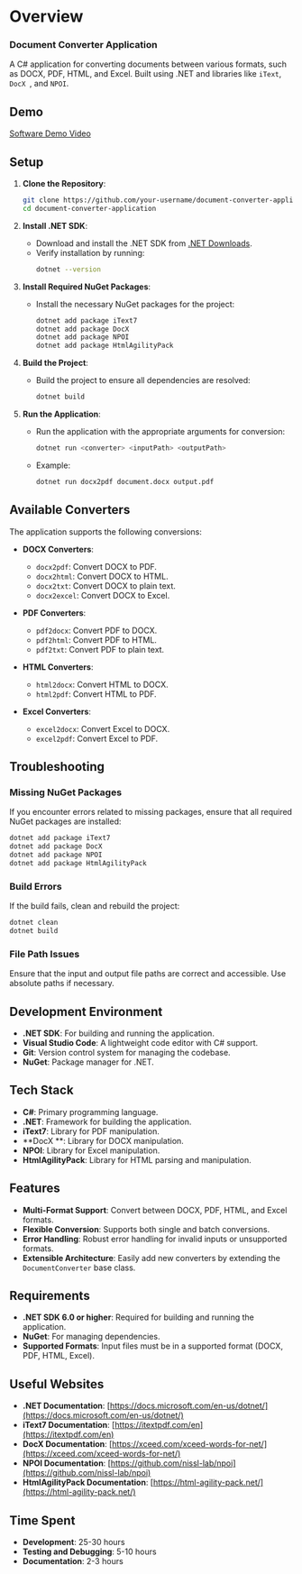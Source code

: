 # Overview
### Document Converter Application

A C# application for converting documents between various formats, such as DOCX, PDF, HTML, and Excel. Built using .NET and libraries like `iText`, `DocX `, and `NPOI`.

## Demo
[Software Demo Video](https://www.youtube.com/watch?v=your-video-id)

## Setup

1. **Clone the Repository**:
   ```bash
   git clone https://github.com/your-username/document-converter-application.git
   cd document-converter-application
   ```

2. **Install .NET SDK**:
   - Download and install the .NET SDK from [.NET Downloads](https://dotnet.microsoft.com/download).
   - Verify installation by running:
     ```bash
     dotnet --version
     ```

3. **Install Required NuGet Packages**:
   - Install the necessary NuGet packages for the project:
     ```bash
     dotnet add package iText7
     dotnet add package DocX 
     dotnet add package NPOI
     dotnet add package HtmlAgilityPack
     ```

4. **Build the Project**:
   - Build the project to ensure all dependencies are resolved:
     ```bash
     dotnet build
     ```

5. **Run the Application**:
   - Run the application with the appropriate arguments for conversion:
     ```bash
     dotnet run <converter> <inputPath> <outputPath>
     ```
   - Example:
     ```bash
     dotnet run docx2pdf document.docx output.pdf
     ```

## Available Converters

The application supports the following conversions:

- **DOCX Converters**:
  - `docx2pdf`: Convert DOCX to PDF.
  - `docx2html`: Convert DOCX to HTML.
  - `docx2txt`: Convert DOCX to plain text.
  - `docx2excel`: Convert DOCX to Excel.

- **PDF Converters**:
  - `pdf2docx`: Convert PDF to DOCX.
  - `pdf2html`: Convert PDF to HTML.
  - `pdf2txt`: Convert PDF to plain text.

- **HTML Converters**:
  - `html2docx`: Convert HTML to DOCX.
  - `html2pdf`: Convert HTML to PDF.

- **Excel Converters**:
  - `excel2docx`: Convert Excel to DOCX.
  - `excel2pdf`: Convert Excel to PDF.

## Troubleshooting

### Missing NuGet Packages
If you encounter errors related to missing packages, ensure that all required NuGet packages are installed:
```bash
dotnet add package iText7
dotnet add package DocX 
dotnet add package NPOI
dotnet add package HtmlAgilityPack
```

### Build Errors
If the build fails, clean and rebuild the project:
```bash
dotnet clean
dotnet build
```

### File Path Issues
Ensure that the input and output file paths are correct and accessible. Use absolute paths if necessary.

## Development Environment

- **.NET SDK**: For building and running the application.
- **Visual Studio Code**: A lightweight code editor with C# support.
- **Git**: Version control system for managing the codebase.
- **NuGet**: Package manager for .NET.

## Tech Stack

- **C#**: Primary programming language.
- **.NET**: Framework for building the application.
- **iText7**: Library for PDF manipulation.
- **DocX **: Library for DOCX manipulation.
- **NPOI**: Library for Excel manipulation.
- **HtmlAgilityPack**: Library for HTML parsing and manipulation.

## Features

- **Multi-Format Support**: Convert between DOCX, PDF, HTML, and Excel formats.
- **Flexible Conversion**: Supports both single and batch conversions.
- **Error Handling**: Robust error handling for invalid inputs or unsupported formats.
- **Extensible Architecture**: Easily add new converters by extending the `DocumentConverter` base class.

## Requirements

- **.NET SDK 6.0 or higher**: Required for building and running the application.
- **NuGet**: For managing dependencies.
- **Supported Formats**: Input files must be in a supported format (DOCX, PDF, HTML, Excel).

## Useful Websites

- **.NET Documentation**: [https://docs.microsoft.com/en-us/dotnet/](https://docs.microsoft.com/en-us/dotnet/)
- **iText7 Documentation**: [https://itextpdf.com/en](https://itextpdf.com/en)
- **DocX  Documentation**: [https://xceed.com/xceed-words-for-net/](https://xceed.com/xceed-words-for-net/)
- **NPOI Documentation**: [https://github.com/nissl-lab/npoi](https://github.com/nissl-lab/npoi)
- **HtmlAgilityPack Documentation**: [https://html-agility-pack.net/](https://html-agility-pack.net/)

## Time Spent

- **Development**: 25-30 hours
- **Testing and Debugging**: 5-10 hours
- **Documentation**: 2-3 hours
